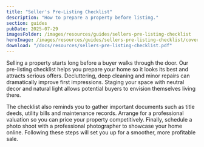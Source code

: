 ```yaml
---
title: "Seller's Pre-Listing Checklist"
description: "How to prepare a property before listing."
section: guides
pubDate: 2025-07-29
imagesFolder: /images/resources/guides/sellers-pre-listing-checklist
heroImage: /images/resources/guides/sellers-pre-listing-checklist/cover.webp
download: "/docs/resources/sellers-pre-listing-checklist.pdf"
---
```


Selling a property starts long before a buyer walks through the door. Our pre-listing checklist helps you prepare your home so it looks its best and attracts serious offers. Decluttering, deep cleaning and minor repairs can dramatically improve first impressions. Staging your space with neutral decor and natural light allows potential buyers to envision themselves living there.

The checklist also reminds you to gather important documents such as title deeds, utility bills and maintenance records. Arrange for a professional valuation so you can price your property competitively. Finally, schedule a photo shoot with a professional photographer to showcase your home online. Following these steps will set you up for a smoother, more profitable sale.
